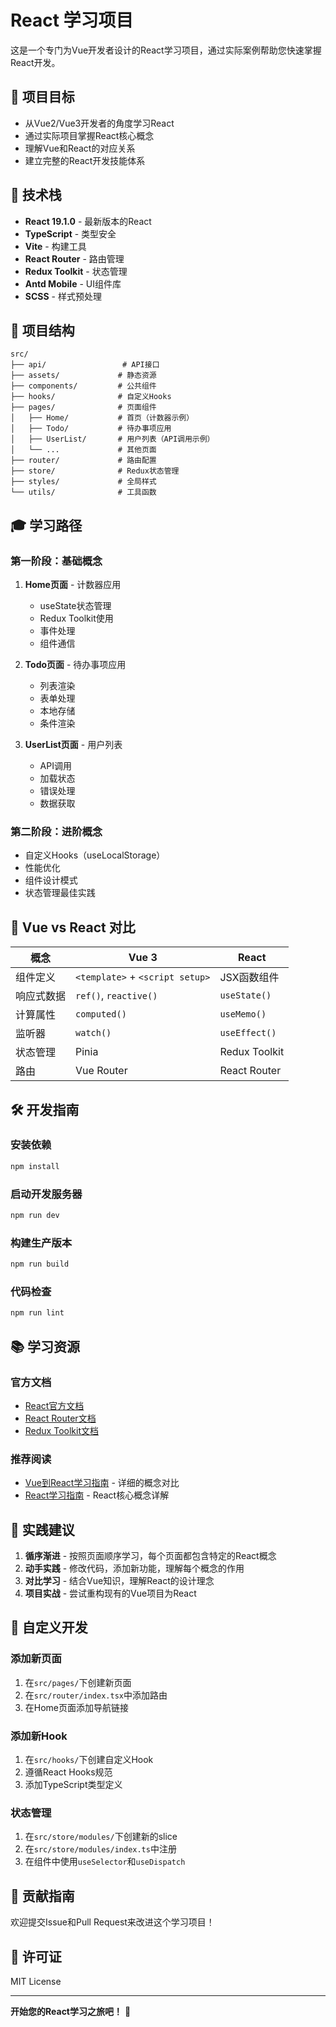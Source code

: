 # React 学习项目

这是一个专门为Vue开发者设计的React学习项目，通过实际案例帮助您快速掌握React开发。

## 🎯 项目目标

- 从Vue2/Vue3开发者的角度学习React
- 通过实际项目掌握React核心概念
- 理解Vue和React的对应关系
- 建立完整的React开发技能体系

## 🚀 技术栈

- **React 19.1.0** - 最新版本的React
- **TypeScript** - 类型安全
- **Vite** - 构建工具
- **React Router** - 路由管理
- **Redux Toolkit** - 状态管理
- **Antd Mobile** - UI组件库
- **SCSS** - 样式预处理

## 📁 项目结构

```
src/
├── api/                 # API接口
├── assets/             # 静态资源
├── components/         # 公共组件
├── hooks/              # 自定义Hooks
├── pages/              # 页面组件
│   ├── Home/           # 首页（计数器示例）
│   ├── Todo/           # 待办事项应用
│   ├── UserList/       # 用户列表（API调用示例）
│   └── ...             # 其他页面
├── router/             # 路由配置
├── store/              # Redux状态管理
├── styles/             # 全局样式
└── utils/              # 工具函数
```

## 🎓 学习路径

### 第一阶段：基础概念
1. **Home页面** - 计数器应用
   - useState状态管理
   - Redux Toolkit使用
   - 事件处理
   - 组件通信

2. **Todo页面** - 待办事项应用
   - 列表渲染
   - 表单处理
   - 本地存储
   - 条件渲染

3. **UserList页面** - 用户列表
   - API调用
   - 加载状态
   - 错误处理
   - 数据获取

### 第二阶段：进阶概念
- 自定义Hooks（useLocalStorage）
- 性能优化
- 组件设计模式
- 状态管理最佳实践

## 🔄 Vue vs React 对比

| 概念 | Vue 3 | React |
|------|-------|-------|
| 组件定义 | `<template>` + `<script setup>` | JSX函数组件 |
| 响应式数据 | `ref()`, `reactive()` | `useState()` |
| 计算属性 | `computed()` | `useMemo()` |
| 监听器 | `watch()` | `useEffect()` |
| 状态管理 | Pinia | Redux Toolkit |
| 路由 | Vue Router | React Router |

## 🛠️ 开发指南

### 安装依赖
```bash
npm install
```

### 启动开发服务器
```bash
npm run dev
```

### 构建生产版本
```bash
npm run build
```

### 代码检查
```bash
npm run lint
```

## 📚 学习资源

### 官方文档
- [React官方文档](https://react.dev/)
- [React Router文档](https://reactrouter.com/)
- [Redux Toolkit文档](https://redux-toolkit.js.org/)

### 推荐阅读
- [Vue到React学习指南](./Vue到React学习指南.md) - 详细的概念对比
- [React学习指南](./React学习指南.md) - React核心概念详解

## 🎯 实践建议

1. **循序渐进** - 按照页面顺序学习，每个页面都包含特定的React概念
2. **动手实践** - 修改代码，添加新功能，理解每个概念的作用
3. **对比学习** - 结合Vue知识，理解React的设计理念
4. **项目实战** - 尝试重构现有的Vue项目为React

## 🔧 自定义开发

### 添加新页面
1. 在`src/pages/`下创建新页面
2. 在`src/router/index.tsx`中添加路由
3. 在Home页面添加导航链接

### 添加新Hook
1. 在`src/hooks/`下创建自定义Hook
2. 遵循React Hooks规范
3. 添加TypeScript类型定义

### 状态管理
1. 在`src/store/modules/`下创建新的slice
2. 在`src/store/modules/index.ts`中注册
3. 在组件中使用`useSelector`和`useDispatch`

## 🤝 贡献指南

欢迎提交Issue和Pull Request来改进这个学习项目！

## 📄 许可证

MIT License

---

**开始您的React学习之旅吧！** 🚀
